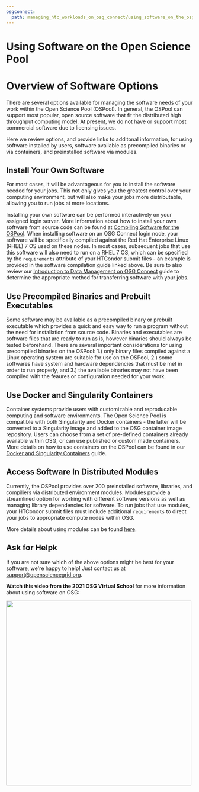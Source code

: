 ```yaml
---
osgconnect:
  path: managing_htc_workloads_on_osg_connect/using_software_on_the_osg/software-overview.md
---
```


Using Software on the Open Science Pool 
====================================



# Overview of Software Options

There are several options available for managing the software needs of your work within the Open Science Pool (OSPool). 
In general, the OSPool can support most popular, open source software that fit the distributed 
high throughput computing model. At present, we do not have or support most commercial software 
due to licensing issues. 

Here we review options, and provide links to additonal information, for using software 
installed by users, software available as precompiled binaries or via containers, and 
preinstalled software via modules.

## Install Your Own Software

For most cases, it will be advantageous for you to install the software needed for your jobs. 
This not only gives you the greatest control over your computing environment, but will also
make your jobs more distributable, allowing you to run jobs at more locations.

Installing your own software can be performed interactively on your assigned login server. More 
information about how to install your own software from source code can be found at 
[Compiling Software for the OSPool](../../managing_htc_workloads_on_osg_connect/using_software_on_the_osg/compiling-applications/). 
When installing software on an OSG Connect login node, your software will be specifically compiled against 
the Red Hat Enterprise Linux (RHEL) 7 OS used on these nodes. In most cases, subsequent 
jobs that use this software will also need to run on a RHEL 7 OS, which can be specified by the 
`requirements` attribute of your HTCondor submit files - an example is provided in the software 
compilation guide linked above. Be sure to also review our 
[Introduction to Data Management on OSG Connect](../../managing_htc_workloads_on_osg_connect/managing_data_for_jobs/osgconnect-storage/) 
guide to determine the appropriate method for transferring software with your jobs.

## Use Precompiled Binaries and Prebuilt Executables

Some software may be available as a precompiled binary or prebuilt executable 
which provides a quick and easy way to run a program without the need for installation 
from source code. Binaries and executables are software files that are ready to 
run as is, however binaries should always be tested beforehand. There are several 
important considerations for using precompiled binaries on the OSPool: 
1.) only binary files compiled against a Linux operating system are suitable 
for use on the OSPool, 2.) some softwares have system and hardware dependencies that must 
be met in order to run properly, and 3.) the available binaries may not have been 
compiled with the feaures or configuration needed for your work.

## Use Docker and Singularity Containers

Container systems provide users with customizable and reproducable computing and software 
environments. The Open Science Pool is compatible with both Singularity and Docker containers - the 
latter will be converted to a Singularity image and added to the OSG container image 
repository. Users can choose from a set of pre-defined containers already available within OSG, 
or can use published or custom made containers. More details on how to use containers on the OSPool can be found in our 
[Docker and Singularity Containers](../../managing_htc_workloads_on_osg_connect/using_software_on_the_osg/available-containers-list/) guide. 

## Access Software In Distributed Modules 

Currently, the OSPool provides over 200 preinstalled software, libraries, and 
compiliers via distributed environment modules. Modules provide a streamlined option 
for working with different software versions as well as managing library dependencies for 
software. To run jobs that use modules, your HTCondor submit files must include additional 
`requirements` to direct your jobs to appropriate compute nodes within OSG.

More details about using modules can be found 
[here](../../managing_htc_workloads_on_osg_connect/using_software_on_the_osg/software-request/). 

## Ask for Helpk

If you are not sure which of the above options might be best for your software, we're happy to help! Just contact us at 
[support@opensciencegrid.org](mailto:support@opensciencegrid.org).

**Watch this video from the 2021 OSG Virtual School** for more information about using software on OSG:

[<img src="https://raw.githubusercontent.com/OSGConnect/connectbook/master/images/Software_Video_Thumbnail.png" width="500">](https://www.youtube.com/embed/xUeIQbVXOMQ)